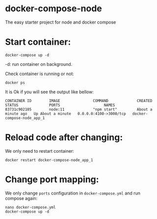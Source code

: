 # docker-compose-node

The easy starter project for node and docker compose

# Start container:

```
docker-compose up -d
```

-d: run container on background.

Check container is running or not:

```
docker ps
```

It is Ok if you will see the output like bellow:
```
CONTAINER ID        IMAGE               COMMAND             CREATED              STATUS              PORTS                    NAMES
83731c902105        node:11             "npm start"         About a minute ago   Up About a minute   0.0.0.0:4100->3000/tcp   docker-compose-node_app_1
```

# Reload code after changing: 

We only need to restart container:

```
docker restart docker-compose-node_app_1

```

# Change port mapping:

We only change `ports` configuration in `docker-compose.yml` and run compose again:

```
nano docker-compose.yml
docker-compose up -d
```
